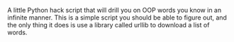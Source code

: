 A little Python hack script that will drill you on OOP words you know in an infinite manner. This is a simple script you
should be able to figure out, and the only thing it does is use a library called urllib to download a list of words.

